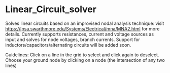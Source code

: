 # Linear_Circuit_solver

Solves linear circuits based on an improvised nodal analysis technique: visit https://lpsa.swarthmore.edu/Systems/Electrical/mna/MNA2.html for more details.
Currently supports resistances, current and voltage sources as input and solves for node voltages, branch currents. Support for inductors/capacitors/alternating circuits will be added soon.

Guidelines: Click on a line in the grid to select and click again to deselect. Choose your ground node by clicking on a node (the intersection of any two lines)
